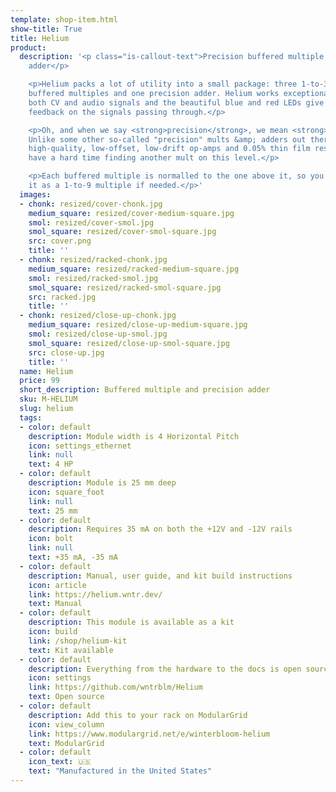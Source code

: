 ```yaml
---
template: shop-item.html
show-title: True
title: Helium
product:
  description: '<p class="is-callout-text">Precision buffered multiple and precision
    adder</p>

    <p>Helium packs a lot of utility into a small package: three 1-to-3 precision
    buffered multiples and one precision adder. Helium works exceptionally well with
    both CV and audio signals and the beautiful blue and red LEDs give you immediate
    feedback on the signals passing through.</p>

    <p>Oh, and when we say <strong>precision</strong>, we mean <strong><em>precision</em></strong>.
    Unlike some other so-called "precision" mults &amp; adders out there, Helium features
    high-quality, low-offset, low-drift op-amps and 0.05% thin film resistors. You''ll
    have a hard time finding another mult on this level.</p>

    <p>Each buffered multiple is normalled to the one above it, so you can operate
    it as a 1-to-9 multiple if needed.</p>'
  images:
  - chonk: resized/cover-chonk.jpg
    medium_square: resized/cover-medium-square.jpg
    smol: resized/cover-smol.jpg
    smol_square: resized/cover-smol-square.jpg
    src: cover.png
    title: ''
  - chonk: resized/racked-chonk.jpg
    medium_square: resized/racked-medium-square.jpg
    smol: resized/racked-smol.jpg
    smol_square: resized/racked-smol-square.jpg
    src: racked.jpg
    title: ''
  - chonk: resized/close-up-chonk.jpg
    medium_square: resized/close-up-medium-square.jpg
    smol: resized/close-up-smol.jpg
    smol_square: resized/close-up-smol-square.jpg
    src: close-up.jpg
    title: ''
  name: Helium
  price: 99
  short_description: Buffered multiple and precision adder
  sku: M-HELIUM
  slug: helium
  tags:
  - color: default
    description: Module width is 4 Horizontal Pitch
    icon: settings_ethernet
    link: null
    text: 4 HP
  - color: default
    description: Module is 25 mm deep
    icon: square_foot
    link: null
    text: 25 mm
  - color: default
    description: Requires 35 mA on both the +12V and -12V rails
    icon: bolt
    link: null
    text: +35 mA, -35 mA
  - color: default
    description: Manual, user guide, and kit build instructions
    icon: article
    link: https://helium.wntr.dev/
    text: Manual
  - color: default
    description: This module is available as a kit
    icon: build
    link: /shop/helium-kit
    text: Kit available
  - color: default
    description: Everything from the hardware to the docs is open source
    icon: settings
    link: https://github.com/wntrblm/Helium
    text: Open source
  - color: default
    description: Add this to your rack on ModularGrid
    icon: view_column
    link: https://www.modulargrid.net/e/winterbloom-helium
    text: ModularGrid
  - color: default
    icon_text: 🇺🇸
    text: "Manufactured in the United States"
---
```

